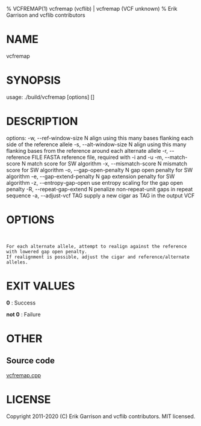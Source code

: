 % VCFREMAP(1) vcfremap (vcflib) | vcfremap (VCF unknown)
% Erik Garrison and vcflib contributors

# NAME

vcfremap

# SYNOPSIS

usage: ./build/vcfremap [options] [<vcf file>]

# DESCRIPTION

options: -w, --ref-window-size N align using this many bases flanking each side of the reference allele -s, --alt-window-size N align using this many flanking bases from the reference around each alternate allele -r, --reference FILE FASTA reference file, required with -i and -u -m, --match-score N match score for SW algorithm -x, --mismatch-score N mismatch score for SW algorithm -o, --gap-open-penalty N gap open penalty for SW algorithm -e, --gap-extend-penalty N gap extension penalty for SW algorithm -z, --entropy-gap-open use entropy scaling for the gap open penalty -R, --repeat-gap-extend N penalize non-repeat-unit gaps in repeat sequence -a, --adjust-vcf TAG supply a new cigar as TAG in the output VCF

# OPTIONS

```


For each alternate allele, attempt to realign against the reference with lowered gap open penalty.
If realignment is possible, adjust the cigar and reference/alternate alleles.

```

# EXIT VALUES

**0**
: Success

**not 0**
: Failure

# OTHER

## Source code

[vcfremap.cpp](https://github.com/vcflib/vcflib/blob/master/src/vcfremap.cpp)

# LICENSE

Copyright 2011-2020 (C) Erik Garrison and vcflib contributors. MIT licensed.

<!--
  Created with ./scripts/bin2md.rb scripts/bin2md-template.erb
-->
